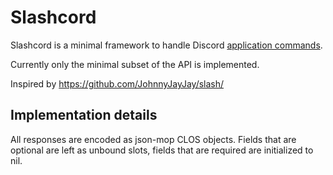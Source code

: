 # Slashcord

Slashcord is a minimal framework to handle Discord [application commands](https://discord.com/developers/docs/interactions/application-commands).

Currently only the minimal subset of the API is implemented.

Inspired by https://github.com/JohnnyJayJay/slash/

## Implementation details

All responses are encoded as json-mop CLOS objects. Fields that are optional are left as unbound slots, fields that are required are initialized to nil.
